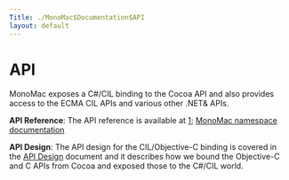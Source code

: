 ```yaml
---
Title: ./MonoMac$Documentation$API
layout: default
---
```


API
===

MonoMac exposes a C\#/CIL binding to the Cocoa API and also provides
access to the ECMA CIL APIs and various other .NET& APIs.

<strong>API Reference</strong>: The API reference is available at
[1](http://docs.go-mono.com); [MonoMac namespace
documentation](http://docs.go-mono.com/?link=root:/monomac-lib)

<strong>API Design</strong>: The API design for the CIL/Objective-C
binding is covered in the [API
Design](MonoMac/Documentation/{{site.url}}/API_Design "wikilink") document and it
describes how we bound the Objective-C and C APIs from Cocoa and exposed
those to the C\#/CIL world.
